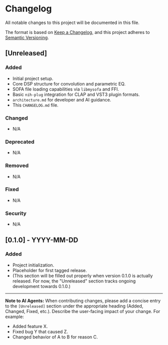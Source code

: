 # Changelog

All notable changes to this project will be documented in this file.

The format is based on [Keep a Changelog](https://keepachangelog.com/en/1.0.0/),
and this project adheres to [Semantic Versioning](https://semver.org/spec/v2.0.0.html).

## [Unreleased]

### Added
- Initial project setup.
- Core DSP structure for convolution and parametric EQ.
- SOFA file loading capabilities via `libmysofa` and FFI.
- Basic `nih-plug` integration for CLAP and VST3 plugin formats.
- `architecture.md` for developer and AI guidance.
- This `CHANGELOG.md` file.

### Changed
- N/A

### Deprecated
- N/A

### Removed
- N/A

### Fixed
- N/A

### Security
- N/A

## [0.1.0] - YYYY-MM-DD

### Added
- Project initialization.
- Placeholder for first tagged release.
- (This section will be filled out properly when version 0.1.0 is actually released. For now, the "Unreleased" section tracks ongoing development towards 0.1.0.)

---

**Note to AI Agents:** When contributing changes, please add a concise entry to the `[Unreleased]` section under the appropriate heading (Added, Changed, Fixed, etc.). Describe the user-facing impact of your change.
For example:
- Added feature X.
- Fixed bug Y that caused Z.
- Changed behavior of A to B for reason C.
